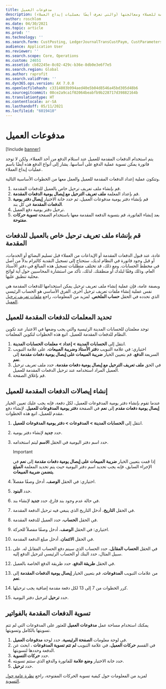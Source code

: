 ```yaml
---
title: مدفوعات العميل
description: يوضح هذا الموضوع كيفية إعداد الدفعات المقدمة للعملاء ومعالجتها (والتي تعرف أيضًا بعمليات إيداع العملاء).
author: roschlom
ms.date: 04/30/2021
ms.topic: article
ms.prod: ''
ms.technology: ''
ms.search.form: CustPosting, LedgerJournalTransCustPaym, CustParameters
audience: Application User
ms.reviewer: ''
ms.search.scope: Core, Operations
ms.custom: 24651
ms.assetid: cb82245e-8c02-429c-b36e-8db0e3e6f7e5
ms.search.region: Global
ms.author: raprofit
ms.search.validFrom: ''
ms.dyn365.ops.version: AX 7.0.0
ms.openlocfilehash: c3314803b994aed40e5b04d8546a45bd305d48b6
ms.sourcegitcommit: 08ce2a9ca1f02064beabfb9b228717d39882164b
ms.translationtype: HT
ms.contentlocale: ar-SA
ms.lasthandoff: 05/11/2021
ms.locfileid: "6019410"
---
```

# <a name="customer-prepayments"></a>مدفوعات العميل

[!include [banner](../includes/banner.md)]

يتم استخدام الدفعات المقدمة للعميل عند استلام الدفع من أحد العملاء، ولكن لا توجد فاتورة يمكن تسوية عملية الدفع على أساسها. يشار إلى أنواع الدفع هذه أيضًا باسم عمليات إيداع العملاء.

وتتكون عملية إعداد الدفعات المقدمة للعميل والعمل معها من الخطوات الأساسية التالية.

1. قم بإنشاء ملف تعريف ترحيل خاص بالعميل للدفعات المقدمة.
2. قم بإعداد المعلمة **ملف تعريف الترحيل مع إيصال يومية الدفعات المقدمة**.
3. قم بإنشاء دفتر يومية مدفوعات العميل، ثم حدد خانة الاختيار **إيصال دفتر يومية الدفعات المقدمة** في كل بند.
4. ترحيل دفتر يومية دفع العميل.
5. بعد إنشاء الفاتورة، قم بتسوية الدفعة المقدمة معها باستخدام الصفحة **تسوية حركات مفتوحة**.

## <a name="create-a-customer-posting-profile-for-prepayments"></a>قم بإنشاء ملف تعريف ترحيل خاص بالعميل للدفعات المقدمة

عادة، عند قبول الدفعات المقدمة أو الإيداعات من العملاء قبل تسليم البضائع أو الخدمات، أو قبل وجود فاتورة في النظام لديك، ستحتاج إلى تسجيل النقدية كالتزام بدلاً من أصل في مخطط الحسابات. ومع ذلك، قد تختلف متطلبات تسجيل هذه المبالغ في دفتر الأستاذ العام، وذلك وفقًا لبلدك أو منطقتك. لذلك، تأكد من استشارة المحاسبين حول أية لوائح محلية تنطبق عليها.

وبصفة عامة، فإن عملية إنشاء ملف تعريف ترحيل يمكن استخدامها للدفعات المقدمة هي نفس عملية إنشاء ملفات تعريف ترحيل أخرى. الفرق الأساسي هو الحساب الرئيسي الذي تحدده في الحقل **حساب الملخص**. لمزيد من المعلومات، راجع [ملفات تعريف ترحيل العميل](customer-posting-profiles.md).

## <a name="define-parameters-for-customer-prepayments"></a>تحديد المعلمات للدفعات المقدمة للعميل

توجد معلمتان للحسابات المدينة الرئيسية والتي يجب وضعها في الاعتبار عند تكوين النظام للدفعات المقدمة للعميل. اتبع هذه الخطوات لتكوين المعلمات.

1. انتقل إلى **الحسابات المدينة \> إعداد \> معلمات الحسابات المدينة**.
2. اختياري: في علامة التبويب **دفتر الأستاذ وضريبة المبيعات**، على علامة التبويب السريعة **الدفع**، قم بتعيين الخيار **ضريبة المبيعات على إيصال يومية دفعات مقدمة** إلى **نعم**.
3. في الحق **ملف تعريف الترحيل مع إيصال يومية دفعات مقدمة**، حدد ملف تعريف ترحيل العميل المراد استخدامه عند ترحيل الدفعات المقدمة للعميل.
4. قم بإغلاق الصفحة.

## <a name="create-customer-prepayment-vouchers"></a>إنشاء إيصالات الدفعات المقدمة للعميل

عندما تقوم بإنشاء دفتر يومية المدفوعات للعميل، لكل دفعة، فإنه يجب عليك تعيين الخيار **إيصال يومية دفعات مقدم** إلى **نعم** في الصفحة **دفتر يومية المدفوعات للعميل**. لإنشاء دفع مقدم للعميل، اتبع هذه الخطوات.

1. انتقل إلى **الحسابات المدينة \> المدفوعات \> دفتر يومية المدفوعات للعميل**.
2. حدد **جديد** لإنشاء دفتر يومية.
3. حدد اسم دفتر اليومية في الحقل **الاسم** ليتم استخدامه.

    > [!IMPORTANT]
    > إذا قمت بتعيين الخيار **ضريبة المبيعات على إيصال يومية دفعات مقدمة** إلى **نعم** في الإجراء السابق، فإنه يجب تحديد اسم دفتر اليومية حيث يتم تحديد المعلمة **المبلغ يتضمن ضريبة المبيعات**. 

4. اختياري: في الحقل **الوصف**، أدخل وصفًا مفصلاً.
5. حدد **البنود**.
6. في حالة عدم وجود بند فارغ، حدد **جديد** لإنشاء بند.
7. في الحقل **التاريخ**، أدخل التاريخ الذي ينبغي فيه ترحيل الدفعة المقدمة.
8. في الحقل **الحساب**، حدد العميل للدفعة المقدمة.
9. اختياري: في الحقل **الوصف**، أدخل وصفًا مفصلاً للحركة.
10. في الحقل **الائتمان**، أدخل مبلغ الدفعة المقدمة.
11. في الحقل **الحساب المقابل**، حدد الحساب الذي سيتم دفع الحساب المقابل له. على سبيل المثال، حدد البنك أو الحساب الرئيسي لترحيل الدفع إليه.
12. في الحقل **طريقة الدفع**، حدد طريقة الدفع الخاصة بالعميل.
13. من علامات التبويب **المدفوعات**، قم بتعيين الخيار **إيصال يومية الدفعات المقدمة**  إلى **نعم**.
14. كرر الخطوات من 7 إلى 13 لكل دفعة مقدمة إضافية يجب ترحيلها.
15. حدد **ترحيل** لترحيل دفتر اليومية.

## <a name="settle-prepayments-with-invoices"></a>تسوية الدفعات المقدمة بالفواتير

يمكنك استخدام مساحة عمل **مدفوعات العميل** للعثور على المدفوعات التي لم تتم تسويتها بالكامل وتسويتها.

1. في لوحة معلومات **الصفحة الرئيسية**، حدد لوحة **مدفوعات العميل**.
2. في القسم **حركات العميل**، في علامة التبويب **لم تتم تسوية المدفوعات** ، ابحث عن الدفعة وحددها لتسويتها.
3. حدد **حركات التسوية**.
4. حدد خانة الاختيار **وضع علامة** للفاتورة والدفع الذي ستتم تسويته.
5. حدد **ترحيل**.

لمزيد من المعلومات حول كيفية تسوية الحركات المفتوحة، راجع [نظرة عامة حول التسوية](/cash-bank-management/settlement-overview.md).
